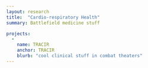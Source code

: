 ```yaml
---
layout: research
title:  "Cardio-respiratory Health"
summary: Battlefield medicine stuff

projects:
  - 
    name: TRACIR
    anchor: TRACIR
    blurb: "cool clinical stuff in combat theaters"
---
```







  
